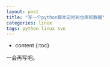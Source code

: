 ```yaml
---
layout: post
title: "写一个python脚本定时到仓库抓数据"
categories: linux
tags: python linux svn
---
```


* content
{:toc}

一会再写吧。